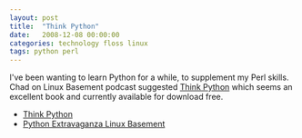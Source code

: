 ```yaml
---
layout: post
title:  "Think Python"
date:   2008-12-08 00:00:00
categories: technology floss linux
tags: python perl
---
```


I've been wanting to learn Python for a while, to supplement my Perl skills.  Chad on Linux Basement podcast suggested [Think Python](http://www.greenteapress.com/thinkpython/) which seems an excellent book and currently available for download free.

   * [Think Python](http://www.greenteapress.com/thinkpython/)
   * [Python Extravaganza Linux Basement](http://linuxbasement.com/content/lb-episode-32-python-extravaganza-linux-basement)
